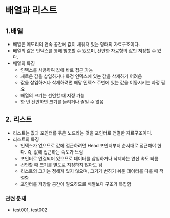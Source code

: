 # 배열과 리스트

## 1.배열
- 배열은 메모리의 연속 공간에 값이 채워져 있는 형태의 자료구조이다.
- 배열의 값은 인덱스를 통해 참조할 수 있으며, 선언한 자료형의 값만 저장할 수 있다.
- 배열의 특징
  - 인텍스를 사용하여 값에 바로 접근 가능
  - 새로운 값을 삽입하거나 특정 인덱스에 있는 값을 삭제하기 어려움
  - 값을 삽입하거나 삭제하려면 해당 인덱스 주변에 있는 값을 이동시키는 과정 필요
  - 배열의 크기는 선언할 때 지정 가능
  - 한 번 선언하면 크기를 늘리거나 줄일 수 없음

## 2. 리스트
- 리스트는 값과 포인터를 묶은 노드라는 것을 포인터로 연결한 자료구조이다.
- 리스트의 특징
  - 인덱스가 없으므로 값에 접근하려면 Head 포인터부터 순서대로 접근해야 한다. 즉, 값에 접근하는 속도가 느림
  - 포인터로 연결되어 있으므로 데이터를 삽입하거나 삭제하는 연산 속도 빠름
  - 선언할 때 크기를 별도로 지정하지 않아도 됨
  - 리스트의 크기는 정해져 있지 않으며, 크기가 변하기 쉬운 데이터를 다룰 때 적절함
  - 포인터를 저장할 공간이 필요하므로 배열보다 구조가 복잡함

### 관련 문제
- test001, test002